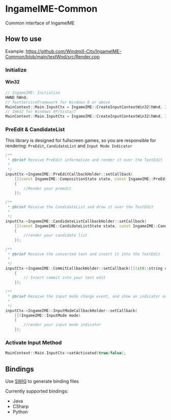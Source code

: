 # IngameIME-Common

Common interface of IngameIME

## How to use

Example: <https://github.com/Windmill-City/IngameIME-Common/blob/main/testWnd/src/Render.cpp>

### Initialize

#### Win32

```c++
// IngameIME: Initialize
HWND hWnd;
// TextServiceFramework for Windows 8 or above
MainContext::Main.InputCtx = IngameIME::CreateInputContextWin32(hWnd, IngameIME::API::TextServiceFramework);
// Imm32 for Windows XP/Vista/7
MainContext::Main.InputCtx = IngameIME::CreateInputContextWin32(hWnd, IngameIME::API::Imm32);
```

### PreEdit & CandidateList

This library is designed for fullscreen games, so you are responsible for rendering: `PreEdit`, `CandidateList` and `Input Mode Indicator`

```c++
/**
 * @brief Receive PreEdit information and render it over the TextEdit
 *
 */
inputCtx->IngameIME::PreEditCallbackHolder::setCallback(
    [](const IngameIME::CompositionState state, const IngameIME::PreEditContext* ctx)
    {
        //Render your preedit
    });

/**
 * @brief Receive the CandidateList and draw it over the TextEdit
 *
 */
inputCtx->IngameIME::CandidateListCallbackHolder::setCallback(
    [](const IngameIME::CandidateListState state, const IngameIME::CandidateListContext* ctx)
    {
        //render your candidate list
    });

/**
 * @brief Receive the converted text and insert it into the TextEdit
 *
 */
inputCtx->IngameIME::CommitCallbackHolder::setCallback([](std::string commit)
    {
        // Insert commit into your text edit
    });

/**
 * @brief Receive the input mode change event, and show an indicator over the TextEdit
 *
 */
inputCtx->IngameIME::InputModeCallbackHolder::setCallback(
    [](IngameIME::InputMode mode)
    {
        //render your input mode indicator
    });
```

### Activate Input Method

```c++
MainContext::Main.InputCtx->setActivated(true/false);
```

## Bindings

Use [SWIG](https://github.com/swig/swig) to generate binding files

Currently supported bindings:

- Java
- CSharp
- Python
